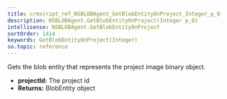 ```yaml
---
title: crmscript_ref_NSBLOBAgent_GetBlobEntityOnProject_Integer_p_0
description: NSBLOBAgent.GetBlobEntityOnProject(Integer p_0)
intellisense: NSBLOBAgent.GetBlobEntityOnProject
sortOrder: 1414
keywords: GetBlobEntityOnProject(Integer)
so.topic: reference
---
```



Gets the blob entity that represents the project image binary object.



* **projectId:** The project id
* **Returns:** BlobEntity object



